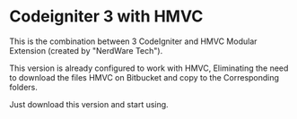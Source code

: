 # Codeigniter 3 with HMVC

This is the combination between 3 CodeIgniter and HMVC Modular Extension (created by "NerdWare Tech").

This version is already configured to work with HMVC, Eliminating the need to download the files HMVC on Bitbucket and copy to the Corresponding folders.

Just download this version and start using.
